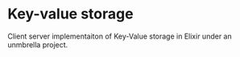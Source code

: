 # Key-value storage

Client server implementaiton of Key-Value storage in Elixir under an unmbrella project.

